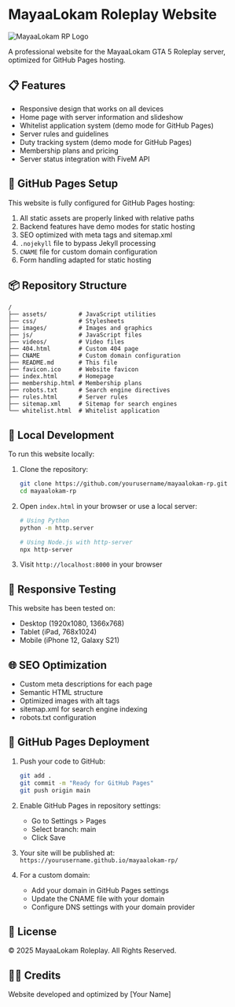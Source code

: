 # MayaaLokam Roleplay Website

![MayaaLokam RP Logo](https://public.youware.com/users-website-assets/prod/5a2dce70-d0aa-4d77-bd97-1e6ed4517dee/Picsart-25-05-29-23-13-39-384.png)

A professional website for the MayaaLokam GTA 5 Roleplay server, optimized for GitHub Pages hosting.

## 📋 Features

- Responsive design that works on all devices
- Home page with server information and slideshow
- Whitelist application system (demo mode for GitHub Pages)
- Server rules and guidelines
- Duty tracking system (demo mode for GitHub Pages)
- Membership plans and pricing
- Server status integration with FiveM API

## 🚀 GitHub Pages Setup

This website is fully configured for GitHub Pages hosting:

1. All static assets are properly linked with relative paths
2. Backend features have demo modes for static hosting
3. SEO optimized with meta tags and sitemap.xml
4. `.nojekyll` file to bypass Jekyll processing
5. `CNAME` file for custom domain configuration
6. Form handling adapted for static hosting

## 📦 Repository Structure

```
/
├── assets/         # JavaScript utilities
├── css/            # Stylesheets
├── images/         # Images and graphics
├── js/             # JavaScript files
├── videos/         # Video files
├── 404.html        # Custom 404 page
├── CNAME           # Custom domain configuration
├── README.md       # This file
├── favicon.ico     # Website favicon
├── index.html      # Homepage
├── membership.html # Membership plans
├── robots.txt      # Search engine directives
├── rules.html      # Server rules
├── sitemap.xml     # Sitemap for search engines
└── whitelist.html  # Whitelist application
```

## 🔧 Local Development

To run this website locally:

1. Clone the repository:
   ```bash
   git clone https://github.com/yourusername/mayaalokam-rp.git
   cd mayaalokam-rp
   ```

2. Open `index.html` in your browser or use a local server:
   ```bash
   # Using Python
   python -m http.server
   
   # Using Node.js with http-server
   npx http-server
   ```

3. Visit `http://localhost:8000` in your browser

## 📱 Responsive Testing

This website has been tested on:
- Desktop (1920x1080, 1366x768)
- Tablet (iPad, 768x1024)
- Mobile (iPhone 12, Galaxy S21)

## 🌐 SEO Optimization

- Custom meta descriptions for each page
- Semantic HTML structure
- Optimized images with alt tags
- sitemap.xml for search engine indexing
- robots.txt configuration

## 🔄 GitHub Pages Deployment

1. Push your code to GitHub:
   ```bash
   git add .
   git commit -m "Ready for GitHub Pages"
   git push origin main
   ```

2. Enable GitHub Pages in repository settings:
   - Go to Settings > Pages
   - Select branch: main
   - Click Save

3. Your site will be published at:
   `https://yourusername.github.io/mayaalokam-rp/`

4. For a custom domain:
   - Add your domain in GitHub Pages settings
   - Update the CNAME file with your domain
   - Configure DNS settings with your domain provider

## 📝 License

© 2025 MayaaLokam Roleplay. All Rights Reserved.

## 👨‍💻 Credits

Website developed and optimized by [Your Name]
